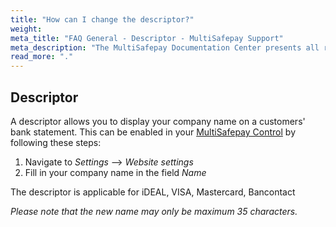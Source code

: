 ```yaml
---
title: "How can I change the descriptor?"
weight:
meta_title: "FAQ General - Descriptor - MultiSafepay Support"
meta_description: "The MultiSafepay Documentation Center presents all relevant information about our Plugins and API. You can also find support pages for Payment Methods, Tools and General Questions as well as the contact details of our Support and Integration Teams."
read_more: "."
---
```


## Descriptor

A descriptor allows you to display your company name on a customers' bank statement. This can be enabled in your [MultiSafepay Control](https://merchant.multisafepay.com/) by following these steps:

1. Navigate to _Settings_ --> _Website settings_
2. Fill in your company name in the field _Name_

The descriptor is applicable for iDEAL, VISA, Mastercard, Bancontact

_Please note that the new name may only be maximum 35 characters._
